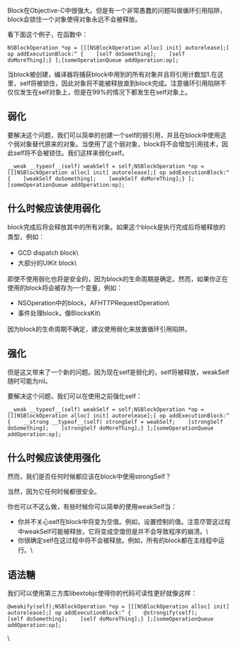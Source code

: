 Block在Objective-C中很强大。但是有一个非常愚蠢的问题叫做循环引用陷阱，block会锁住一个对象使得对象永远不会被释放。

<div>

看下面这个例子，在函数中：

</div>

<div>

<div>

``` {.prettyprint .linenums .prettyprinted}
NSBlockOperation *op = [[[NSBlockOperation alloc] init] autorelease];[ op addExecutionBlock:^ {    [self doSomething];    [self doMoreThing];} ];[someOperationQueue addOperation:op];
```

</div>

<div>

当block被创建，编译器将捕获block中用到的所有对象并且将引用计数加1.在这里，self将被锁住，因此对象将不能被释放直到block完成。注意循环引用陷阱不仅仅发生在self对象上，但是在99%的情况下都发生在self对象上。

</div>

</div>

弱化
----

<div>

要解决这个问题，我们可以简单的创建一个self的弱引用，并且在block中使用这个弱对象替代原来的对象。当使用了这个弱对象，block将不会增加引用技术，因此self将不会被锁住。我们这样来弱化self。

</div>

<div>

<div>

``` {.prettyprint .linenums .prettyprinted}
__weak __typeof__(self) weakSelf = self;NSBlockOperation *op = [[[NSBlockOperation alloc] init] autorelease];[ op addExecutionBlock:^ {    [weakSelf doSomething];    [weakSelf doMoreThing];} ];[someOperationQueue addOperation:op];
```

</div>

什么时候应该使用弱化
--------------------

</div>

<div>

block完成后将会释放其<span
style="line-height: 1.6;">中的所有对象。如果这个block是执行完成后将被释放的类型，例如：</span>

</div>

<div>

-   <span style="line-height: 1.6;">GCD dispatch block</span>\
-   <span style="line-height: 1.6;">大部分的UIKit block</span>\

<div>

即使不使用弱化也将是安全的，因为block的生命周期是确定。然而，如果你正在使用的block将会被存为一个变量，例如：

</div>

</div>

<div>

-   <span
    style="line-height: 1.6;">NSOperation中的block，AFHTTPRequestOperation</span>\
-   <span style="line-height: 1.6;">事件处理block，像BlocksKit</span>\

<div>

因为block的生命周期不确定，建议使用弱化来放置循环引用陷阱。

</div>

</div>

强化
----

<div>

但是这又带来了一个新的问题。因为现在self是弱化的，self将被释放，weakSelf随时可能为nil。

</div>

<div>

要解决这个问题，我们可以在使用之前强化self：

</div>

<div>

<div>

``` {.prettyprint .linenums .prettyprinted}
__weak __typeof__(self) weakSelf = self;NSBlockOperation *op = [[[NSBlockOperation alloc] init] autorelease];[ op addExecutionBlock:^ {    __strong __typeof__(self) strongSelf = weakSelf;    [strongSelf doSomething];    [strongSelf doMoreThing];} ];[someOperationQueue addOperation:op];
```

</div>

什么时候应该使用强化
--------------------

</div>

<div>

然而，我们是否任何时候都应该在block中使用strongSelf？

</div>

<div>

当然，因为它任何时候都很安全。

</div>

<div>

你也可以不这么做，有些时候你可以简单的使用weakSelf当：

</div>

<div>

-   <span
    style="line-height: 1.6;">你并不关心self在block中将变为空值。例如，设置控制的值。注意尽管这过程中weakSelf可能被释放，它将变成空值但是并不会导致程序的崩溃。</span>\
-   <span
    style="line-height: 1.6;">你很确定self在这过程中将不会被释放。例如，所有的block都在主线程中运行。</span>\

语法糖
------

</div>

<div>

我们可以使用第三方库libextobjc使得你的代码可读性更好就像这样：

</div>

<div>

<div>

``` {.prettyprint .linenums .prettyprinted}
@weakify(self);NSBlockOperation *op = [[[NSBlockOperation alloc] init] autorelease];[ op addExecutionBlock:^ {    @strongify(self);       [self doSomething];    [self doMoreThing];} ];[someOperationQueue addOperation:op];
```

</div>

<div>

\

</div>

</div>
